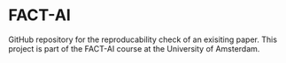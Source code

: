 # FACT-AI
GitHub repository for the reproducability check of an exisiting paper.
This project is part of the FACT-AI course at the University of Amsterdam.
